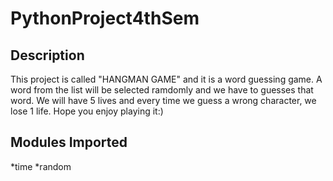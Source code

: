 # PythonProject4thSem

## Description
This project is called "HANGMAN GAME" and it is a word guessing game. A word from the list will be selected ramdomly and we have to guesses that word. We will have 5 lives and every time we guess a wrong character, we lose 1 life. Hope you enjoy playing it:)

## Modules Imported
*time
*random

